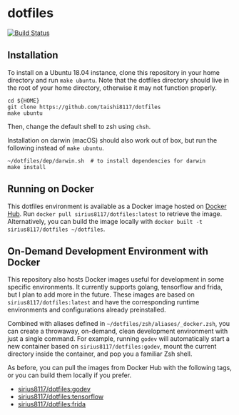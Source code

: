 # dotfiles
[![Build Status](https://travis-ci.org/taishi8117/dotfiles.svg?branch=master)](https://travis-ci.org/taishi8117/dotfiles)

## Installation

To install on a Ubuntu 18.04 instance, clone this repository in your home directory and
run `make ubuntu`. Note that the dotfiles directory should live in the root of your
home directory, otherwise it may not function properly.
```
cd ${HOME}
git clone https://github.com/taishi8117/dotfiles
make ubuntu
```

Then, change the default shell to zsh using `chsh`.

Installation on darwin (macOS) should also work out of box, but run the following
instead of `make ubuntu`.
```
~/dotfiles/dep/darwin.sh  # to install dependencies for darwin
make install
```

## Running on Docker

This dotfiles environment is available as a Docker image
hosted on [Docker Hub](https://hub.docker.com/r/sirius8117/dotfiles/tags).
Run `docker pull sirius8117/dotfiles:latest` to retrieve the image.
Alternatively, you can build the image locally with
`docker built -t sirius8117/dotfiles ~/dotfiles`.

## On-Demand Development Environment with Docker

This repository also hosts Docker images useful for development in some
specific environments. It currently supports golang, tensorflow and frida,
but I plan to add more in the future. These images are based on
`sirius8117/dotfiles:latest` and have the corresponding runtime environments
and configurations already preinstalled.

Combined with aliases defined in `~/dotfiles/zsh/aliases/_docker.zsh`, you can
create a throwaway, on-demand, clean development environment with just
a single command. For example, running `godev` will automatically start a new
container based on `sirius8117/dotfiles:godev`, mount the current directory inside
the container, and pop you a familiar Zsh shell.

As before, you can pull the images from Docker Hub with the following tags, or
you can build them locally if you prefer.

* [sirius8117/dotfiles:godev](https://hub.docker.com/r/sirius8117/dotfiles/tags)
* [sirius8117/dotfiles:tensorflow](https://hub.docker.com/r/sirius8117/dotfiles/tags)
* [sirius8117/dotfiles:frida](https://hub.docker.com/r/sirius8117/dotfiles/tags)
